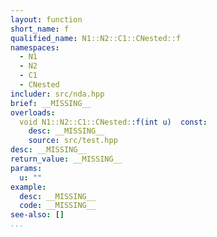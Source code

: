 ```yaml
---
layout: function
short_name: f
qualified_name: N1::N2::C1::CNested::f
namespaces:
  - N1
  - N2
  - C1
  - CNested
includer: src/nda.hpp
brief: __MISSING__
overloads:
  void N1::N2::C1::CNested::f(int u)  const:
    desc: __MISSING__
    source: src/test.hpp
desc: __MISSING__
return_value: __MISSING__
params:
  u: ""
example:
  desc: __MISSING__
  code: __MISSING__
see-also: []
...
```

